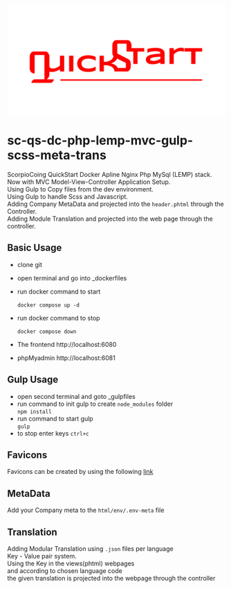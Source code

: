 ![image](quickstart-github-banner.png)

# sc-qs-dc-php-lemp-mvc-gulp-scss-meta-trans

ScorpioCoing QuickStart Docker Apline Nginx Php MySql (LEMP) stack.  
Now with MVC Model-View-Controller Application Setup.  
Using Gulp to Copy files from the dev environment.  
Using Gulp to handle Scss and Javascript.  
Adding Company MetaData and projected into the `header.phtml` through the
Controller.  
Adding Module Translation and projected into the web page through the
controller.

## Basic Usage

- clone git
- open terminal and go into \_dockerfiles
- run docker command to start
  ```
  docker compose up -d
  ```
- run docker command to stop
  ```
  docker compose down
  ```
- The frontend http://localhost:6080

- phpMyadmin http://localhost:6081

## Gulp Usage

- open second terminal and goto \_gulpfiles
- run command to init gulp to create `node_modules` folder  
  `npm install`
- run command to start gulp  
  `gulp`
- to stop enter keys `ctrl+c`

## Favicons

Favicons can be created by using the following
[link](https://www.favicon-generator.org/)

## MetaData

Add your Company meta to the `html/env/.env-meta` file

## Translation

Adding Modular Translation using `.json` files per language  
Key - Value pair system.  
Using the Key in the views(phtml) webpages  
and according to chosen language code  
the given translation is projected into the webpage through the controller
